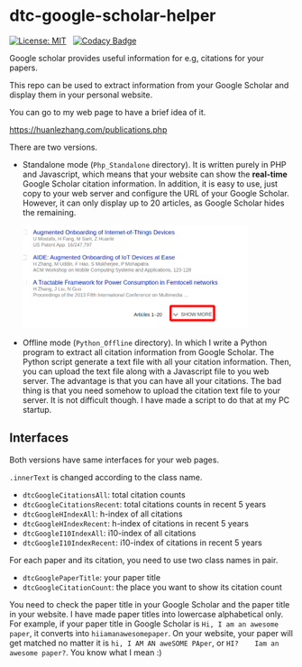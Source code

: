 # dtc-google-scholar-helper


[![License: MIT](https://img.shields.io/badge/License-MIT-yellow.svg)](https://opensource.org/licenses/MIT)
&nbsp;
[![Codacy Badge](https://api.codacy.com/project/badge/Grade/7c94dab58b144ce8a6c9ab808e2411ad)](https://www.codacy.com/app/dtczhl/dtc-google-citation-helper?utm_source=github.com&amp;utm_medium=referral&amp;utm_content=dtczhl/dtc-google-citation-helper&amp;utm_campaign=Badge_Grade)

Google scholar provides useful information for e.g, citations for your papers.

This repo can be used to extract information from your Google Scholar and display them in your personal website.

You can go to my web page to have a brief idea of it.

<https://huanlezhang.com/publications.php>

There are two versions.

*   Standalone mode (`Php_Standalone` directory). It is written purely in PHP and Javascript, which means that your website can show the **real-time** Google Scholar citation information. In addition, it is easy to use, just copy to your web server and configure the URL of your Google Scholar. However, it can only display up to 20 articles, as Google Scholar hides the remaining.

    <img src="img/show_more.png" width="400" alt="show more" />

*   Offline mode (`Python_Offline` directory). In which I write a Python program to extract all citation information from Google Scholar. The Python script generate a text file with all your citation information. Then, you can upload the text file along with a Javascript file to you web server. The advantage is that you can have all your citations. The bad thing is that you need somehow to upload the citation text file to your server. It is not difficult though. I have made a script to do that at my PC startup. 


## Interfaces

Both versions have same interfaces for your web pages.

`.innerText` is changed according to the class name.

*   `dtcGoogleCitationsAll`: total citation counts
*   `dtcGoogleCitationsRecent`: total citations counts in recent 5 years
*   `dtcGoogleHIndexAll`: h-index of all citations
*   `dtcGoogleHIndexRecent`: h-index of citations in recent 5 years
*   `dtcGoogleI10IndexAll`: i10-index of all citations
*   `dtcGoogleI10IndexRecent`: i10-index of citations in recent 5 years

For each paper and its citation, you need to use two class names in pair.
*   `dtcGooglePaperTitle`: your paper title
*   `dtcGoogleCitationCount`: the place you want to show its citation count

You need to check the paper title in your Google Scholar and the paper title in your website. I have made paper titles into lowercase alphabetical only. For example, if your paper title in Google Scholar is `Hi, I am an awesome paper`, it converts into `hiiamanawesomepaper`. On your website, your paper will get matched no matter it is `hi, I AM AN aweSOME PAper`, or `HI?    Iam an awesome paper?`. You know what I mean :)
